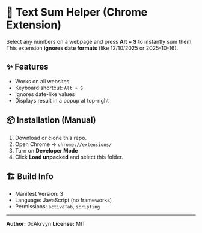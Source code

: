 # 🧮 Text Sum Helper (Chrome Extension)

Select any numbers on a webpage and press **Alt + S** to instantly sum them.
This extension **ignores date formats** (like 12/10/2025 or 2025-10-16).

## ✨ Features
- Works on all websites
- Keyboard shortcut: `Alt + S`
- Ignores date-like values
- Displays result in a popup at top-right

## 📦 Installation (Manual)
1. Download or clone this repo.
2. Open Chrome → `chrome://extensions/`
3. Turn on **Developer Mode**
4. Click **Load unpacked** and select this folder.

## 🏗️ Build Info
- Manifest Version: 3
- Language: JavaScript (no frameworks)
- Permissions: `activeTab`, `scripting`

---

**Author:** 0xAkrvyn 
**License:** MIT
